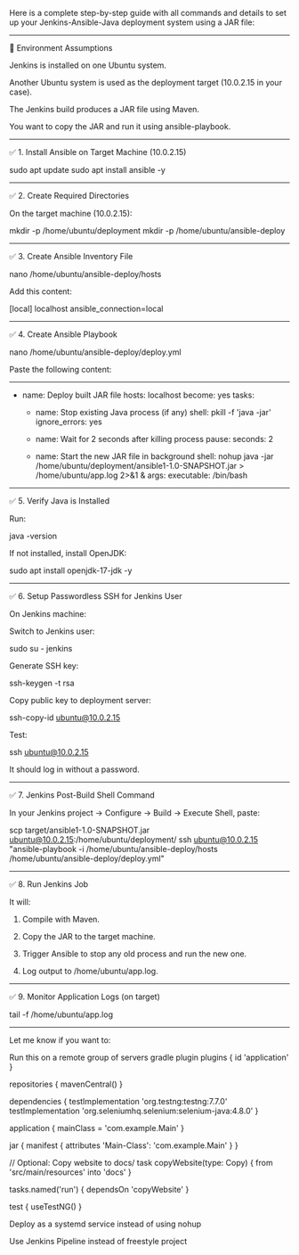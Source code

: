 Here is a complete step-by-step guide with all commands and details to set up your Jenkins-Ansible-Java deployment system using a JAR file:


---

🔧 Environment Assumptions

Jenkins is installed on one Ubuntu system.

Another Ubuntu system is used as the deployment target (10.0.2.15 in your case).

The Jenkins build produces a JAR file using Maven.

You want to copy the JAR and run it using ansible-playbook.



---

✅ 1. Install Ansible on Target Machine (10.0.2.15)

sudo apt update
sudo apt install ansible -y


---

✅ 2. Create Required Directories

On the target machine (10.0.2.15):

mkdir -p /home/ubuntu/deployment
mkdir -p /home/ubuntu/ansible-deploy


---

✅ 3. Create Ansible Inventory File

nano /home/ubuntu/ansible-deploy/hosts

Add this content:

[local]
localhost ansible_connection=local


---

✅ 4. Create Ansible Playbook

nano /home/ubuntu/ansible-deploy/deploy.yml

Paste the following content:

---
- name: Deploy built JAR file
  hosts: localhost
  become: yes
  tasks:

    - name: Stop existing Java process (if any)
      shell: pkill -f 'java -jar'
      ignore_errors: yes

    - name: Wait for 2 seconds after killing process
      pause:
        seconds: 2

    - name: Start the new JAR file in background
      shell: nohup java -jar /home/ubuntu/deployment/ansible1-1.0-SNAPSHOT.jar > /home/ubuntu/app.log 2>&1 &
      args:
        executable: /bin/bash


---

✅ 5. Verify Java is Installed

Run:

java -version

If not installed, install OpenJDK:

sudo apt install openjdk-17-jdk -y


---

✅ 6. Setup Passwordless SSH for Jenkins User

On Jenkins machine:

Switch to Jenkins user:

sudo su - jenkins

Generate SSH key:

ssh-keygen -t rsa

Copy public key to deployment server:

ssh-copy-id ubuntu@10.0.2.15

Test:

ssh ubuntu@10.0.2.15

It should log in without a password.


---

✅ 7. Jenkins Post-Build Shell Command

In your Jenkins project → Configure → Build → Execute Shell, paste:

scp target/ansible1-1.0-SNAPSHOT.jar ubuntu@10.0.2.15:/home/ubuntu/deployment/
ssh ubuntu@10.0.2.15 "ansible-playbook -i /home/ubuntu/ansible-deploy/hosts /home/ubuntu/ansible-deploy/deploy.yml"


---

✅ 8. Run Jenkins Job

It will:

1. Compile with Maven.


2. Copy the JAR to the target machine.


3. Trigger Ansible to stop any old process and run the new one.


4. Log output to /home/ubuntu/app.log.





---

✅ 9. Monitor Application Logs (on target)

tail -f /home/ubuntu/app.log


---

Let me know if you want to:

Run this on a remote group of servers
gradle plugin
plugins {
    id 'application'
}

repositories {
    mavenCentral()
}

dependencies {
    testImplementation 'org.testng:testng:7.7.0'
    testImplementation 'org.seleniumhq.selenium:selenium-java:4.8.0'
}

application {
    mainClass = 'com.example.Main'
}

jar {
    manifest {
        attributes 'Main-Class': 'com.example.Main'
    }
}

// Optional: Copy website to docs/
task copyWebsite(type: Copy) {
    from 'src/main/resources'
    into 'docs'
}

tasks.named('run') {
    dependsOn 'copyWebsite'
}

test {
    useTestNG()
}


Deploy as a systemd service instead of using nohup

Use Jenkins Pipeline instead of freestyle project


